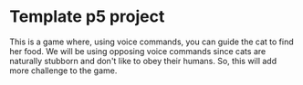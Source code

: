 # Template p5 project


This is a game where, using voice commands, you can guide the cat to find her food. We will be using opposing voice commands since cats are naturally stubborn and don't like to obey their humans. So, this will add more challenge to the game.